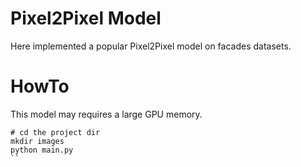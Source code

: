 # Pixel2Pixel Model

Here implemented a popular Pixel2Pixel model on facades datasets.


# HowTo
This model may requires a large GPU memory.

```
# cd the project dir
mkdir images
python main.py
``
